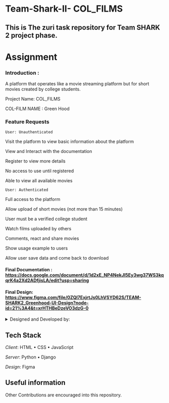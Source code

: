 # Team-Shark-II- COL_FILMS

## This is The zuri task repository for Team SHARK 2 project phase.

# Assignment


 ### Introduction :
 
A platform that operates like a movie streaming platform but for short movies created by college students.

Project Name: COL_FILMS

COL-FILM NAME : Green Hood


### Feature Requests

	User: Unauthenticated
	
Visit the platform to view basic information about the platform

View and Interact with the documentation

Register to view more details

No access to use until registered

Able to view all available movies

	User: Authenticated
	
Full access to the platform

Allow upload of short movies (not more than 15 minutes)

User must be a verified college student

Watch films uploaded by others

Comments, react and share movies

Show usage example to users

Allow user save data and come back to download

#### Final Documentation : https://docs.google.com/document/d/1d2xE_NP4NekJI5Ey3wg37WS3kqqrK4a2Xd2ADfjisLA/edit?usp=sharing

#### Final Design: https://www.figma.com/file/0ZQl7ExjrtJs0LhVSYD62S/TEAM-SHARK2_Greenhood-UI-Design?node-id=21%3A4&t=xrHTHBeDzeVO3dzG-0

<details><summary>Designed and Developed by:</summary>

- [Omatshola Onwumah](Team Leader)

- [Julie Lasu](Product Designer)

- [Bethel Ugwu](Product Designer)

- [Francesca Isek](Product Designer)

- [Martins Damisa](Product Designer)

- [Lemmy Obah](Product Designer)

- [Emmanuel Cobbina](Full-Stack Developer)

- [Priscillia Archibong](Back-End Developer)

- [Gospel Ferdinand](Back-End Developer)

- [Esther Oyadiji](Front-End Developer)

- [Ivy Watitwa](Front-End Developer)

- [Samuel Sosina](Front-End Developer)

</details>

## Tech Stack

*Client*: HTML • CSS • JavaScript

*Server*: Python • Django

*Design*: Figma

## Useful information 

Other Contributions are encouraged into this repository.
